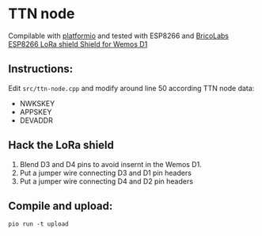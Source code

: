
# TTN node

Compilable with [platformio](platformio.org) and tested with ESP8266 and
[BricoLabs ESP8266 LoRa shield Shield for Wemos D1](https://github.com/brico-labs/LoRa/tree/master/WorkshopOSHWDem18/BricoLabs_ESP8266_LoRa_shield)

## Instructions:

Edit ```src/ttn-node.cpp``` and modify around line 50 according TTN node data:

- NWKSKEY
- APPSKEY
- DEVADDR 

## Hack the LoRa shield

1. Blend D3 and D4 pins to avoid insernt in the Wemos D1.
2. Put a jumper wire connecting D3 and D1 pin headers
3. Put a jumper wire connecting D4 and D2 pin headers

## Compile and upload:

    pio run -t upload



